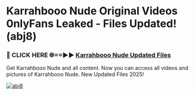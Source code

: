 # Karrahbooo Nude Original Videos 0nlyFans Leaked - Files Updated! (abj8)

<h3>🔴 CLICK HERE 🌐==►► <a href="https://tinyurl.com/4mcuefdz" rel="nofollow">Karrahbooo Nude Updated Files</a></h3>

Get Karrahbooo Nude and all content. Now you can access all videos and pictures of Karrahbooo Nude. New Updated Files 2025!

[![abj8](https://i.imgur.com/StAQSOY.gif)](https://tinyurl.com/4mcuefdz)
